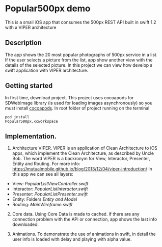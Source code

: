 **Popular500px demo**
=================
This is a small iOS app that consumes the 500px REST API built in swift 1.2 with a VIPER architecture

Description
-----------

The app shows the 20 most popular photographs of 500px service in a list. If the user selects a picture from the list, app show another view with the details of the selected picture.
In this project we can view how develop a swift application with VIPER architecture.

Getting started
---------------

In first time, download project.
This project uses cocoapods for SDWebImage library (is used for loading images asynchronously) so you must install [cocoapods](https://cocoapods.org/).
In root folder of project running on the terminal

    pod install
    Popular500px.xcworkspace

Implementation.
--------------

1. Architecture VIPER.
VIPER is an application of Clean Architecture to iOS apps, which implement the Clean Architecture, as described by Uncle Bob. The word VIPER is a backronym for View, Interactor, Presenter, Entity and Routing. For more info: https://mutualmobile.github.io/blog/2013/12/04/viper-introduction/
In this app we can see all layers:

- View: *PopularListViewController.swift*
- Interactor: *PopularListInteractor.swift*
- Presenter: *PopularListPresenter.swift*
- Entity: Folders *Entity and Model*
- Routing: *MainWireframe.swift*

2. Core data.
Using Core Data is made to cached. if there are any connection problem with the API or connection, app shows the last info downloaded.

3. Animations.
To demonstrate the use of animations in swift, in detail the user info is loaded with delay and playing with alpha value.
